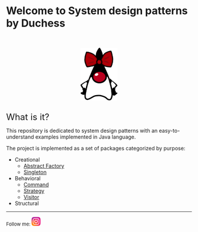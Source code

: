 # Welcome to System design patterns by Duchess
<br/>
<p align="center">
<img src="assets/images/Duchess.png" width="100" align="middle"></img>
</p>
<br/>
<font size="5">What is it?</font>

<p>This repository is dedicated to system design patterns with an easy-to-understand 
examples implemented in Java language.</p>
<p>The project is implemented as a set of packages categorized by purpose:</p>

* Creational
  * [Abstract Factory](src/main/java/tech/println/creational/abstract/factory/README.md) 
  * [Singleton](src/main/java/tech/println/creational/singleton/README.md) 
* Behavioral
  * [Command](src/main/java/tech/println/behavioral/command/README.md)
  * [Strategy](src/main/java/tech/println/behavioral/strategy/README.md)
  * [Visitor](src/main/java/tech/println/behavioral/visitor/README.md)
* Structural

---
<font size="2">Follow me: </font> [<img src="assets/images/instagram.png" width="24">](https://instagram.com/software.pattern)








